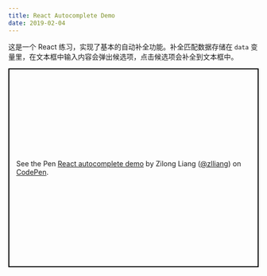 ```yaml
---
title: React Autocomplete Demo
date: 2019-02-04
---
```


这是一个 React 练习，实现了基本的自动补全功能。补全匹配数据存储在 `data` 变量里，在文本框中输入内容会弹出候选项，点击候选项会补全到文本框中。

<!-- more -->

<p class="codepen" data-height="400" data-theme-id="light" data-default-tab="js,result" data-user="zlliang" data-slug-hash="JxJNZP" style="height: 400px; box-sizing: border-box; display: flex; align-items: center; justify-content: center; border: 2px solid black; margin: 1em 0; padding: 1em;" data-pen-title="React autocomplete demo">
  <span>See the Pen <a href="https://codepen.io/zlliang/pen/JxJNZP/">
  React autocomplete demo</a> by Zilong Liang (<a href="https://codepen.io/zlliang">@zlliang</a>)
  on <a href="https://codepen.io">CodePen</a>.</span>
</p>
<script async src="https://static.codepen.io/assets/embed/ei.js"></script>
